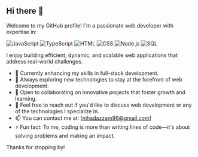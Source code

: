 ## Hi there 👋

Welcome to my GitHub profile! I'm a passionate web developer with expertise in:

![JavaScript](https://img.shields.io/badge/-JavaScript-F7DF1E?style=flat-square&logo=javascript&logoColor=black)
![TypeScript](https://img.shields.io/badge/-TypeScript-007ACC?style=flat-square&logo=typescript&logoColor=white)
![HTML](https://img.shields.io/badge/-HTML5-E34F26?style=flat-square&logo=html5&logoColor=white)
![CSS](https://img.shields.io/badge/-CSS3-1572B6?style=flat-square&logo=css3)
![Node.js](https://img.shields.io/badge/-Node.js-339933?style=flat-square&logo=node.js&logoColor=white)
![SQL](https://img.shields.io/badge/-SQL-4479A1?style=flat-square&logo=mysql&logoColor=white)

I enjoy building efficient, dynamic, and scalable web applications that address real-world challenges.

- 🔭 Currently enhancing my skills in full-stack development.
- 🌱 Always exploring new technologies to stay at the forefront of web development.
- 👯 Open to collaborating on innovative projects that foster growth and learning.
- 💬 Feel free to reach out if you'd like to discuss web development or any of the technologies I specialize in.
- 📫 You can contact me at: [nihadazzam96@gmail.com]
- ⚡ Fun fact: To me, coding is more than writing lines of code—it's about solving problems and making an impact.

Thanks for stopping by!
